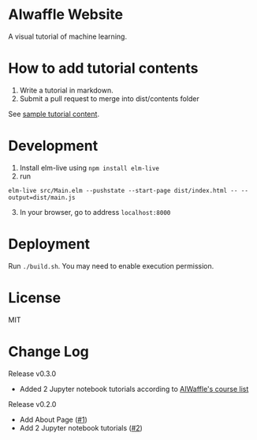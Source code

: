 # AIwaffle Website

A visual tutorial of machine learning.

# How to add tutorial contents
1. Write a tutorial in markdown.
2. Submit a pull request to merge into dist/contents folder

See [sample tutorial content](https://github.com/AlienKevin/AIwaffle-website/blob/master/dist/contents/Introduction.md).

# Development
1. Install elm-live using `npm install elm-live`
2. run
```
elm-live src/Main.elm --pushstate --start-page dist/index.html -- --output=dist/main.js
```
3. In your browser, go to address `localhost:8000`

# Deployment
Run `./build.sh`. You may need to enable execution permission.

# License
MIT

# Change Log

Release v0.3.0
* Added 2 Jupyter notebook tutorials according to [AIWaffle's course list](https://github.com/AIwaffle/AIwaffle/blob/master/Courses/course-list.md)

Release v0.2.0
* Add About Page ([#1](https://github.com/AIwaffle/AIwaffle-website/issues/1))
* Add 2 Jupyter notebook tutorials ([#2](https://github.com/AIwaffle/AIwaffle-website/issues/2))
